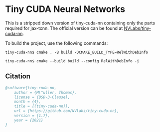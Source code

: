 # Tiny CUDA Neural Networks

This is a stripped down version of tiny-cuda-nn containing only the parts required 
for jax-tcnn. The official version can be found at [NVLabs/tiny-cuda-nn](https://github.com/NVlabs/tiny-cuda-nn).

To build the project, use the following commands:
```
tiny-cuda-nn$ cmake . -B build -DCMAKE_BUILD_TYPE=RelWithDebInfo
```
```
tiny-cuda-nn$ cmake --build build --config RelWithDebInfo -j
```

## Citation
```bibtex
@software{tiny-cuda-nn,
	author = {M\"uller, Thomas},
	license = {BSD-3-Clause},
	month = {4},
	title = {{tiny-cuda-nn}},
	url = {https://github.com/NVlabs/tiny-cuda-nn},
	version = {1.7},
	year = {2021}
}
```